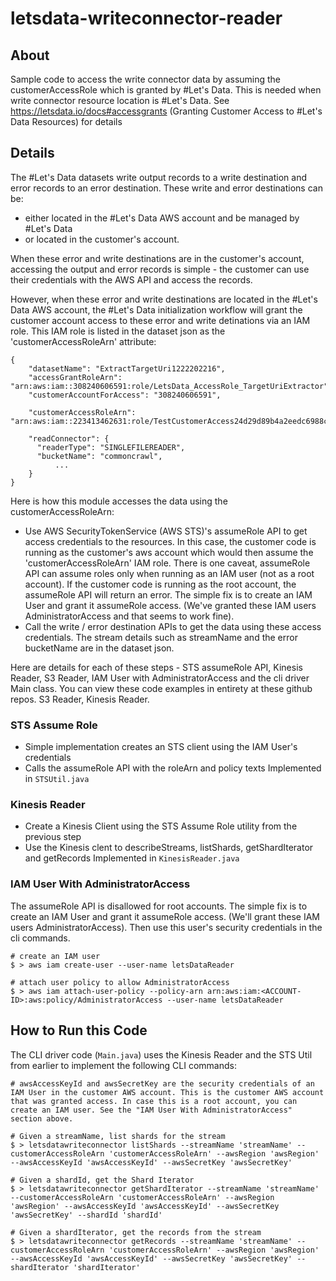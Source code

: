 # letsdata-writeconnector-reader

## About
Sample code to access the write connector data by assuming the customerAccessRole which is granted by #Let's Data. This is needed when write connector resource location is #Let's Data.  See https://letsdata.io/docs#accessgrants (Granting Customer Access to #Let's Data Resources) for details

## Details
The #Let's Data datasets write output records to a write destination and error records to an error destination. These write and error destinations can be:

* either located in the #Let's Data AWS account and be managed by #Let's Data
* or located in the customer's account.

When these error and write destinations are in the customer's account, accessing the output and error records is simple - the customer can use their credentials with the AWS API and access the records.

However, when these error and write destinations are located in the #Let's Data AWS account, the #Let's Data initialization workflow will grant the customer account access to these error and write detinations via an IAM role. This IAM role is listed in the dataset json as the 'customerAccessRoleArn' attribute:
```
{
    "datasetName": "ExtractTargetUri1222202216",
    "accessGrantRoleArn": "arn:aws:iam::308240606591:role/LetsData_AccessRole_TargetUriExtractor",
    "customerAccountForAccess": "308240606591",

    "customerAccessRoleArn": "arn:aws:iam::223413462631:role/TestCustomerAccess24d29d89b4a2eedc6988cfa17a2c3d81IAMRole",

    "readConnector": {
      "readerType": "SINGLEFILEREADER",
      "bucketName": "commoncrawl",
          ...
    }
}
```    

Here is how this module accesses the data using the customerAccessRoleArn:

* Use AWS SecurityTokenService (AWS STS)'s assumeRole API to get access credentials to the resources. In this case, the customer code is running as the customer's aws account which would then assume the 'customerAccessRoleArn' IAM role. There is one caveat, assumeRole API can assume roles only when running as an IAM user (not as a root account). If the customer code is running as the root account, the assumeRole API will return an error. The simple fix is to create an IAM User and grant it assumeRole access. (We've granted these IAM users AdministratorAccess and that seems to work fine).
* Call the write / error destination APIs to get the data using these access credentials. The stream details such as streamName and the error bucketName are in the dataset json.

Here are details for each of these steps - STS assumeRole API, Kinesis Reader, S3 Reader, IAM User with AdministratorAccess and the cli driver Main class. You can view these code examples in entirety at these github repos. S3 Reader, Kinesis Reader.

### STS Assume Role
* Simple implementation creates an STS client using the IAM User's credentials
* Calls the assumeRole API with the roleArn and policy texts
Implemented in ```STSUtil.java```

### Kinesis Reader
* Create a Kinesis Client using the STS Assume Role utility from the previous step
* Use the Kinesis clent to describeStreams, listShards, getShardIterator and getRecords
Implemented in ```KinesisReader.java```

### IAM User With AdministratorAccess
The assumeRole API is disallowed for root accounts. The simple fix is to create an IAM User and grant it assumeRole access. (We'll grant these IAM users AdministratorAccess). Then use this user's security credentials in the cli commands.
```
# create an IAM user
$ > aws iam create-user --user-name letsDataReader

# attach user policy to allow AdministratorAccess
$ > aws iam attach-user-policy --policy-arn arn:aws:iam:<ACCOUNT-ID>:aws:policy/AdministratorAccess --user-name letsDataReader
```

## How to Run this Code
The CLI driver code (```Main.java```) uses the Kinesis Reader and the STS Util from earlier to implement the following CLI commands:
```
# awsAccessKeyId and awsSecretKey are the security credentials of an IAM User in the customer AWS account. This is the customer AWS account that was granted access. In case this is a root account, you can create an IAM user. See the "IAM User With AdministratorAccess" section above.

# Given a streamName, list shards for the stream
$ > letsdatawriteconnector listShards --streamName 'streamName' --customerAccessRoleArn 'customerAccessRoleArn' --awsRegion 'awsRegion' --awsAccessKeyId 'awsAccessKeyId' --awsSecretKey 'awsSecretKey'

# Given a shardId, get the Shard Iterator
$ > letsdatawriteconnector getShardIterator --streamName 'streamName' --customerAccessRoleArn 'customerAccessRoleArn' --awsRegion 'awsRegion' --awsAccessKeyId 'awsAccessKeyId' --awsSecretKey 'awsSecretKey' --shardId 'shardId'

# Given a shardIterator, get the records from the stream
$ > letsdatawriteconnector getRecords --streamName 'streamName' --customerAccessRoleArn 'customerAccessRoleArn' --awsRegion 'awsRegion' --awsAccessKeyId 'awsAccessKeyId' --awsSecretKey 'awsSecretKey' --shardIterator 'shardIterator'
```